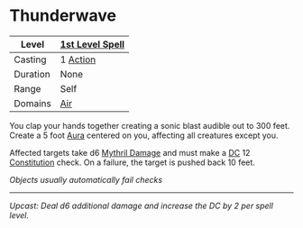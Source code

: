 # Thunderwave

| Level    | [1st Level Spell](1st%20Level%20Spells.md)          |
| -------- | --------------------------------------------------- |
| Casting  | 1 [Action](../../../../Game%20Procedures/Core%20Procedures/Action.md) |
| Duration | None                                                |
| Range    | Self                                                |
| Domains  | [Air](../../Spell%20Domains/Air.md)              |

You clap your hands together creating a sonic blast audible out to 300 feet. Create a 5 foot [Aura](../../Areas%20of%20Effect/Aura.md) centered on you, affecting all creatures except you.

Affected targets take d6 [Mythril Damage](../../../../Game%20Procedures/Combat/Damage%20Types/Mythril%20Damage.md) and must make a [DC](../../../../Game%20Procedures/Core%20Procedures/DC.md) 12 [Constitution](../../../../Player%20Characters/The%20Ability%20Scores/Constitution.md) check. On a failure, the target is pushed back 10 feet.

*Objects usually automatically fail checks*

---
*Upcast: Deal d6 additional damage and increase the DC by 2 per spell level.*
